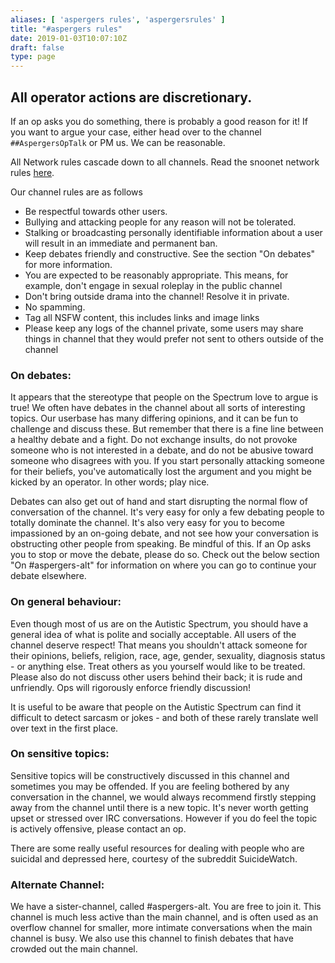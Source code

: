 ```yaml
---
aliases: [ 'aspergers rules', 'aspergersrules' ]
title: "#aspergers rules"
date: 2019-01-03T10:07:10Z
draft: false
type: page
---
```


## All operator actions are discretionary.

If an op asks you do something, there is probably a good reason for it! If you want to argue your case, either head over to the channel `##AspergersOpTalk` or PM us. We can be reasonable.

All Network rules cascade down to all channels. Read the snoonet network rules [here](/rules).

Our channel rules are as follows

- Be respectful towards other users.
- Bullying and attacking people for any reason will not be tolerated.
- Stalking or broadcasting personally identifiable information about a user will result in an immediate and permanent ban.
- Keep debates friendly and constructive. See the section "On debates" for more information.
- You are expected to be reasonably appropriate. This means, for example, don't engage in sexual roleplay in the public channel
- Don't bring outside drama into the channel! Resolve it in private.
- No spamming.
- Tag all NSFW content, this includes links and image links
- Please keep any logs of the channel private, some users may share things in channel that they would prefer not sent to others outside of the channel

### On debates:

It appears that the stereotype that people on the Spectrum love to argue is true! We often have debates in the channel about all sorts of interesting topics. Our userbase has many differing opinions, and it can be fun to challenge and discuss these. But remember that there is a fine line between a healthy debate and a fight. Do not exchange insults, do not provoke someone who is not interested in a debate, and do not be abusive toward someone who disagrees with you. If you start personally attacking someone for their beliefs, you've automatically lost the argument and you might be kicked by an operator. In other words; play nice.

Debates can also get out of hand and start disrupting the normal flow of conversation of the channel. It's very easy for only a few debating people to totally dominate the channel. It's also very easy for you to become impassioned by an on-going debate, and not see how your conversation is obstructing other people from speaking. Be mindful of this. If an Op asks you to stop or move the debate, please do so. Check out the below section "On #aspergers-alt" for information on where you can go to continue your debate elsewhere.

### On general behaviour:

Even though most of us are on the Autistic Spectrum, you should have a general idea of what is polite and socially acceptable. All users of the channel deserve respect! That means you shouldn't attack someone for their opinions, beliefs, religion, race, age, gender, sexuality, diagnosis status - or anything else. Treat others as you yourself would like to be treated. Please also do not discuss other users behind their back; it is rude and unfriendly. Ops will rigorously enforce friendly discussion!

It is useful to be aware that people on the Autistic Spectrum can find it difficult to detect sarcasm or jokes - and both of these rarely translate well over text in the first place.

### On sensitive topics:

Sensitive topics will be constructively discussed in this channel and sometimes you may be offended. If you are feeling bothered by any conversation in the channel, we would always recommend firstly stepping away from the channel until there is a new topic. It's never worth getting upset or stressed over IRC conversations. However if you do feel the topic is actively offensive, please contact an op.

There are some really useful resources for dealing with people who are suicidal and depressed here, courtesy of the subreddit SuicideWatch.

### Alternate Channel:

We have a sister-channel, called #aspergers-alt. You are free to join it. This channel is much less active than the main channel, and is often used as an overflow channel for smaller, more intimate conversations when the main channel is busy. We also use this channel to finish debates that have crowded out the main channel.
